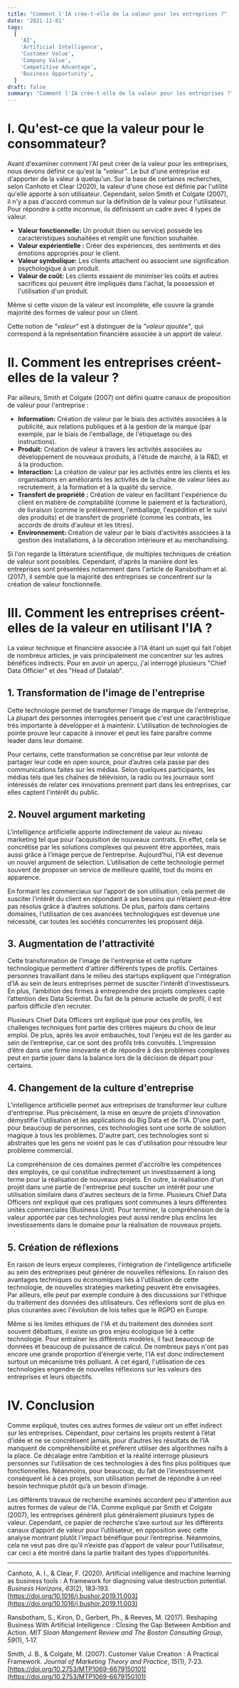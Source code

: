 ```yaml
---
title: "Comment l'IA crée-t-elle de la valeur pour les entreprises ?"
date: '2021-11-01'
tags:
  [
    'AI',
    'Artificial Intelligence',
    'Customer Value',
    'Company Value',
    'Competitive Advantage',
    'Business Opportunity',
  ]
draft: false
summary: "Comment l'IA crée-t-elle de la valeur pour les entreprises ?"
---
```


# I. **Qu'est-ce que la valeur pour le consommateur?**

Avant d'examiner comment l'AI peut créer de la valeur pour les entreprises, nous devons définir ce qu'est la _"valeur"_. Le but d'une entreprise est d'apporter de la valeur à quelqu'un. Sur la base de certaines recherches, selon Canhoto et Clear (2020), la valeur d'une chose est définie par l'utilité qu'elle apporte à son utilisateur. Cependant, selon Smith et Colgate (2007), il n'y a pas d'accord commun sur la définition de la valeur pour l'utilisateur. Pour répondre à cette inconnue, ils définissent un cadre avec 4 types de valeur.

- **Valeur fonctionnelle:** Un produit (bien ou service) possède les caractéristiques souhaitées et remplit une fonction souhaitée.
- **Valeur expérientielle :** Créer des expériences, des sentiments et des émotions appropriés pour le client.
- **Valeur symbolique:** Les clients attachent ou associent une signification psychologique à un produit.
- **Valeur de coût:** Les clients essaient de minimiser les coûts et autres sacrifices qui peuvent être impliqués dans l'achat, la possession et l'utilisation d'un produit.

Même si cette vision de la valeur est incomplète, elle couvre la grande majorité des formes de valeur pour un client.

Cette notion de _"valeur"_ est à distinguer de la _"valeur ajoutée"_, qui correspond à la représentation financière associée à un apport de valeur.

# II. **Comment les entreprises créent-elles de la valeur ?**

Par ailleurs, Smith et Colgate (2007) ont défini quatre canaux de proposition de valeur pour l'entreprise :

- **Information:** Création de valeur par le biais des activités associées à la publicité, aux relations publiques et à la gestion de la marque (par exemple, par le biais de l'emballage, de l'étiquetage ou des instructions).
- **Produit:** Création de valeur à travers les activités associées au développement de nouveaux produits, à l'étude de marché, à la R&D, et à la production.
- **Interaction:** La création de valeur par les activités entre les clients et les organisations en améliorants les activités de la chaîne de valeur liées au recrutement, à la formation et à la qualité du service.
- **Transfert de propriété :** Création de valeur en facilitant l'expérience du client en matière de comptabilité (comme le paiement et la facturation), de livraison (comme le prélèvement, l'emballage, l'expédition et le suivi des produits) et de transfert de propriété (comme les contrats, les accords de droits d'auteur et les titres).
- **Environnement:** Création de valeur par le biais d'activités associées à la gestion des installations, à la décoration intérieure et au merchandising.

Si l'on regarde la littérature scientifique, de multiples techniques de création de valeur sont possibles. Cependant, d'après la manière dont les entreprises sont présentées notamment dans l'article de Ransbotham et al. (2017), il semble que la majorité des entreprises se concentrent sur la création de valeur fonctionnelle.

# III. Comment les entreprises créent-elles de la valeur en utilisant l'IA ?

La valeur technique et financière associée à l'IA étant un sujet qui fait l'objet de nombreux articles, je vais principalement me concentrer sur les autres bénéfices indirects. Pour en avoir un aperçu, j'ai interrogé plusieurs "Chief Data Officier" et des "Head of Datalab".

## 1\. Transformation de l'image de l'entreprise

Cette technologie permet de transformer l'image de marque de l'entreprise. La plupart des personnes interrogées pensent que c'est une caractéristique très importante à développer et à maintenir. L’utilisation de technologies de pointe prouve leur capacité à innover et peut les faire paraître comme leader dans leur domaine.

Pour certains, cette transformation se concrétise par leur volonté de partager leur code en open source, pour d’autres cela passe par des communications faites sur les médias. Selon quelques participants, les médias tels que les chaînes de télévision, la radio ou les journaux sont intéressés de relater ces innovations prennent part dans les entreprises, car elles captent l'intérêt du public.

## 2\. Nouvel argument marketing

L'intelligence artificielle apporte indirectement de valeur au niveau marketing tel que pour l’acquisition de nouveaux contrats. En effet, cela se concrétise par les solutions complexes qui peuvent être apportées, mais aussi grâce à l’image perçue de l’entreprise. Aujourd’hui, l'IA est devenue un nouvel argument de sélection. L’utilisation de cette technologie permet souvent de proposer un service de meilleure qualité, tout du moins en apparence.

En formant les commerciaux sur l’apport de son utilisation, cela permet de susciter l'intérêt du client en répondant à ses besoins qui n’étaient peut-être pas résolus grâce à d’autres solutions. De plus, parfois dans certains domaines, l'utilisation de ces avancées technologiques est devenue une nécessité, car toutes les sociétés concurrentes les proposent déjà.

## 3\. Augmentation de l'attractivité

Cette transformation de l'image de l'entreprise et cette rupture technologique permettent d'attirer différents types de profils. Certaines personnes travaillant dans le milieu des startups expliquent que l'intégration d’IA au sein de leurs entreprises permet de susciter l'intérêt d'investisseurs. En plus, l’ambition des firmes à entreprendre des projets complexes capte l’attention des Data Scientist. Du fait de la pénurie actuelle de profil, il est parfois difficile d’en recruter.

Plusieurs Chief Data Officers ont expliqué que pour ces profils, les challenges techniques font partie des critères majeurs du choix de leur emploi. De plus, après les avoir embauchés, tout l'enjeu est de les garder au sein de l’entreprise, car ce sont des profils très convoités. L’impression d’être dans une firme innovante et de répondre à des problèmes complexes peut en partie jouer dans la balance lors de la décision de départ pour certains.

## 4\. Changement de la culture d'entreprise

L'intelligence artificielle permet aux entreprises de transformer leur culture d'entreprise. Plus précisément, la mise en œuvre de projets d'innovation démystifie l'utilisation et les applications du Big Data et de l'IA. D'une part, pour beaucoup de personnes, ces technologies sont une sorte de solution magique à tous les problèmes. D'autre part, ces technologies sont si abstraites que les gens ne voient pas le cas d'utilisation pour résoudre leur problème commercial.

La compréhension de ces domaines permet d'accroître les compétences des employés, ce qui constitue indirectement un investissement à long terme pour la réalisation de nouveaux projets. En outre, la réalisation d'un projet dans une partie de l'entreprise peut susciter un intérêt pour une utilisation similaire dans d'autres secteurs de la firme. Plusieurs Chief Data Officers ont expliqué que ces pratiques sont communes à leurs différentes unités commerciales (Business Unit). Pour terminer, la compréhension de la valeur apportée par ces technologies peut aussi rendre plus enclins les investissements dans le domaine pour la réalisation de nouveaux projets.

## 5\. Création de réflexions

En raison de leurs enjeux complexes, l'intégration de l'intelligence artificielle au sein des entreprises peut générer de nouvelles réflexions. En raison des avantages techniques ou économiques liés à l'utilisation de cette technologie, de nouvelles stratégies marketing peuvent être envisagées. Par ailleurs, elle peut par exemple conduire à des discussions sur l'éthique du traitement des données des utilisateurs. Ces réflexions sont de plus en plus courantes avec l'évolution de lois telles que le RGPD en Europe.

Même si les limites éthiques de l'IA et du traitement des données sont souvent débattues, il existe un gros enjeu écologique lié à cette technologie. Pour entraîner les différents modèles, il faut beaucoup de données et beaucoup de puissance de calcul. De nombreux pays n'ont pas encore une grande proportion d'énergie verte, l'IA est donc indirectement surtout un mécanisme très polluant. A cet égard, l'utilisation de ces technologies engendre de nouvelles réflexions sur les valeurs des entreprises et leurs objectifs.

# IV. Conclusion

Comme expliqué, toutes ces autres formes de valeur ont un effet indirect sur les entreprises. Cependant, pour certains les projets restent à l’état d’idée et ne se concrétisent jamais, pour d’autres les résultats de l’IA manquent de compréhensibilité et préfèrent utiliser des algorithmes naïfs à la place. Ce décalage entre l’ambition et la réalité interroge plusieurs personnes sur l’utilisation de ces technologies à des fins plus politiques que fonctionnelles. Néanmoins, pour beaucoup, du fait de l’investissement conséquent lié à ces projets, son utilisation permet de répondre à un réel besoin technique plutôt qu’à un besoin d’image.

Les différents travaux de recherche examinés accordent peu d'attention aux autres formes de valeur de l'IA. Comme expliqué par Smith et Colgate (2007), les entreprises génèrent plus généralement plusieurs types de valeur. Cependant, ce papier de recherche s’axe surtout sur les différents canaux d’apport de valeur pour l’utilisateur, en opposition avec cette analyse montrant plutôt l'impact bénéfique pour l’entreprise. Néanmoins, cela ne veut pas dire qu’il n’existe pas d’apport de valeur pour l’utilisateur, car ceci a été montré dans la partie traitant des types d’opportunités.

---

Canhoto, A. I., & Clear, F. (2020). Artificial intelligence and machine learning as business tools : A framework for diagnosing value destruction potential. _Business Horizons_, _63_(2), 183‑193. [https://doi.org/10.1016/j.bushor.2019.11.003](https://doi.org/10.1016/j.bushor.2019.11.003)

Ransbotham, S., Kiron, D., Gerbert, Ph., & Reeves, M. (2017). Reshaping Business With Artificial Intelligence : Closing the Gap Between Ambition and Action. _MIT Sloan Mangement Review and The Boston Consulting Group_, _59_(1), 1‑17.

Smith, J. B., & Colgate, M. (2007). Customer Value Creation : A Practical Framework. _Journal of Marketing Theory and Practice_, _15_(1), 7‑23. [https://doi.org/10.2753/MTP1069-6679150101](https://doi.org/10.2753/MTP1069-6679150101)
